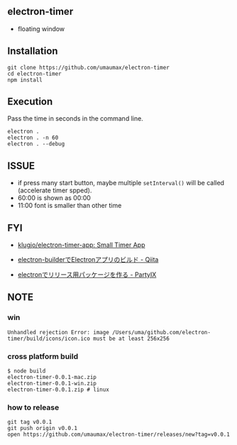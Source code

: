 ## electron-timer

* floating window

## Installation

```
git clone https://github.com/umaumax/electron-timer
cd electron-timer
npm install
```

## Execution

Pass the time in seconds in the command line.

```
electron .
electron . -n 60
electron . --debug
```

## ISSUE
* if press many start button, maybe multiple `setInterval()` will be called (accelerate timer spped).
* 60:00 is shown as 00:00
* 11:00 font is smaller than other time

## FYI
* [klugjo/electron\-timer\-app: Small Timer App]( https://github.com/klugjo/electron-timer-app )

* [electron\-builderでElectronアプリのビルド \- Qiita]( https://qiita.com/nanairo24/items/73356574b0dc65c0e617 )
* [electronでリリース用パッケージを作る \- PartyIX]( https://h3poteto.hatenablog.com/entry/2018/04/14/234353 )

## NOTE
### win
```
Unhandled rejection Error: image /Users/uma/github.com/electron-timer/build/icons/icon.ico must be at least 256x256
```

### cross platform build
```
$ node build
electron-timer-0.0.1-mac.zip
electron-timer-0.0.1-win.zip
electron-timer-0.0.1.zip # linux
```

### how to release
```
git tag v0.0.1
git push origin v0.0.1
open https://github.com/umaumax/electron-timer/releases/new?tag=v0.0.1
```
